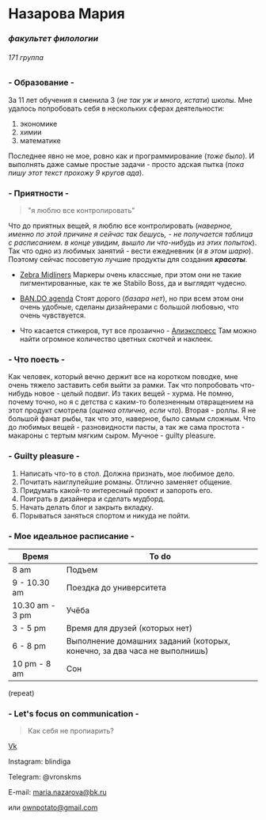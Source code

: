 # Назарова Мария
###  *факультет филологии*
######  *171 группа*


### - Образование -

За 11 лет обучения я сменила 3 (*не так уж и много, кстати*) школы. Мне удалось попробовать себя в нескольких сферах деятельности: 
1. экономике
2. химии
3. математике

Последнее явно не мое, ровно как и программирование (*тоже было*). И выполнять даже самые простые задачи - просто адская пытка (*пока пишу этот текст прохожу 9 кругов ада*). 

### - Приятности - 
> "я люблю все контролировать"

Что до приятных вещей, я люблю все контролировать (*наверное, именно по этой причине я сейчас так бешусь, - не получается таблица с расписанием. в конце увидим, вышло ли что-нибудь из этих попыток*). Так что одно из любимых занятий - вести ежедневник (*я в этом шарю*). Поэтому сейчас посоветую лучшие продукты для создания ***красоты***. 

+ [Zebra Midliners](https://www.amazon.com/Zebra-Highlighter-Mildliner-Color-WKT7-5C/dp/B0027MDL3C)
Маркеры очень классные, при этом они не такие пигментированные, как те же Stabilo Boss, да и выглядят чудесно. 
* [BAN.DO agenda](https://www.bando.com/)
Стоят дорого (*базара нет*), но при всем этом они очень удобные, сделаны дизайнерами с большой любовью, что очень чувствуется. 
+ Что касается стикеров, тут все прозаично - [Алиэкспресс](https://ru.aliexpress.com/) 
Там можно найти огромное количество цветных скотчей и наклеек. 

### - Что поесть - 

Как человек, который вечно держит все на коротком поводке, мне очень тяжело заставить себя выйти за рамки. Так что попробовать что-нибудь новое - целый подвиг. Из таких вещей - хурма. Не помню, почему точно, но я с детства с каким-то болезненным отвращением на этот продукт смотрела (*оценка отлично, если что*). Вторая - роллы. Я не большой фанат рыбы, так что это, наверное, было самым сложным. 
Что до любимых вещей - разновидности пасты, а так же сама простота - макароны с тертым мягким сыром. Мучное - guilty pleasure. 

### - Guilty pleasure - 

1. Написать что-то в стол.
Должна признать, мое любимое дело.
2. Почитать наиглупейшие романы.
Отлично заменяет общение.
3. Придумать какой-то интересный проект и запороть его.
4. Поиграть в дизайнера и сделать мудборд.
5. Начать делать блог и закрыть вкладку.
6. Порываться заняться спортом и никуда не пойти. 

### - Мое идеальное расписание -


Время  | To do
----------------|----------------------
8 am       | Подъем 
9 - 10.30 am   | Поездка до университета
10.30 am - 3 pm   | Учёба
3 - 5 pm       | Время для друзей (которых нет)
6 - 8 pm    | Выполнение домашних заданий (которых, конечно, за два часа не выполнишь)
10 pm - 8 am | Сон

(repeat) 

### - Let's focus on communication - 
> Как себя не пропиарить?

[Vk](https://vk.com/vronskms)

Instagram: blindiga

Telegram: @vronskms

E-mail: maria.nazarova@bk.ru

или ownpotato@gmail.com

